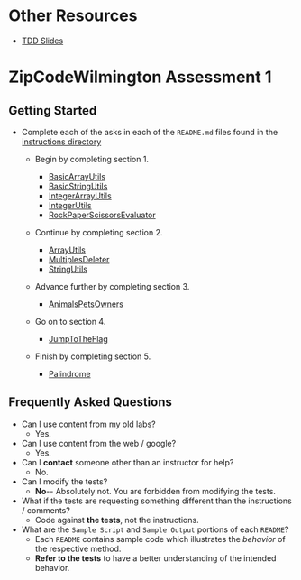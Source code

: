 # Other Resources
* [TDD Slides](https://curriculeon.github.io/lectureslides/lectures/java/test-driven-development/fundamental-clauses/lecture.html)

# ZipCodeWilmington Assessment 1


## **Getting Started**
* Complete each of the asks in each of the `README.md` files found in the [instructions directory](./instructions)
    * Begin by completing section 1.
        * [BasicArrayUtils](./instructions/part1/README-BasicArrayUtils.md)
        * [BasicStringUtils](./instructions/part1/README-BasicStringUtils.md)
        * [IntegerArrayUtils](./instructions/part1/README-IntegerArrayUtils.md)
        * [IntegerUtils](./instructions/part1/README-IntegerUtils.md)
        * [RockPaperScissorsEvaluator](./instructions/part1/README-RockPaperSissorsEvaluator.md)

        
    * Continue by completing section 2.
        * [ArrayUtils](./instructions/part2/README-ArrayUtils.md)
        * [MultiplesDeleter](./instructions/part2/README-MultiplesDeleter.md)
        * [StringUtils](./instructions/part2/README-StringUtils.md)
        
    * Advance further by completing section 3.
        * [AnimalsPetsOwners](./instructions/part3/README-AnimalsPetsOwners.md)
    * Go on to section 4.
        * [JumpToTheFlag](./instructions/part4/README-JumpToTheFlag.md)
    * Finish by completing section 5.
        * [Palindrome](./instructions/part5/README-Palindrome.md)

## **Frequently Asked Questions**
* Can I use content from my old labs?
  * Yes.
* Can I use content from the web / google?
  * Yes.
* Can I **contact** someone other than an instructor for help?
  * No.
* Can I modify the tests?
  * **No**-- Absolutely not. You are forbidden from modifying the tests.
* What if the tests are requesting something different than the instructions / comments?
  * Code against **the tests**, not the instructions.
* What are the `Sample Script` and `Sample Output` portions of each `README`?
  * Each `README` contains sample code which illustrates the _behavior_ of the respective method.
  * **Refer to the tests** to have a better understanding of the intended behavior.
